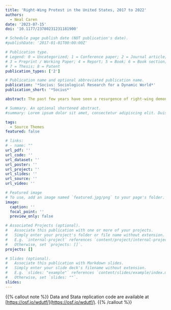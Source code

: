 ```yaml
---
title: 'Right-Wing Protest in the United States, 2017 to 2022'
authors:
  - Neal Caren
date: '2023-07-15'
doi: '10.1177/23780231231181900'

# Schedule page publish date (NOT publication's date).
#publishDate: '2017-01-01T00:00:00Z'

# Publication type.
# Legend: 0 = Uncategorized; 1 = Conference paper; 2 = Journal article;
# 3 = Preprint / Working Paper; 4 = Report; 5 = Book; 6 = Book section;
# 7 = Thesis; 8 = Patent
publication_types: ['2']

# Publication name and optional abbreviated publication name.
publication: '*Socius: Sociological Research for a Dynamic World*'
publication_short: '*Socius*'

abstract: The past few years have seen a resurgence of right-wing demonstrations in the United States. Using new protest event data collected by the Crowd Counting Consortium, this visualization presents monthly trends in the size and count of protests by topic between 2017 and 2022. Conservative protest in the first three years was at a notably low level but with some very large events and a focus on abortion and gun rights. Protests swelled, starting in 2020, with demonstrations against coronavirus disease 2019 restrictions and in support of police officers, followed by election fraud rallies. Finally, 2022 was marked by lower levels of participation overall and increased events targeting LGBQT+ rights.

# Summary. An optional shortened abstract.
#summary: Lorem ipsum dolor sit amet, consectetur adipiscing elit. Duis posuere tellus ac convallis placerat. Proin tincidunt magna sed ex sollicitudin condimentum.

tags:
  - Source Themes
featured: false

# links:
# - name: ""
url_pdf: ''
url_code: ''
url_dataset: ''
url_poster: ''
url_project: ''
url_slides: ''
url_source: ''
url_video: ''

# Featured image
# To use, add an image named `featured.jpg/png` to your page's folder.
image:
  caption: ''
  focal_point: ''
  preview_only: false

# Associated Projects (optional).
#   Associate this publication with one or more of your projects.
#   Simply enter your project's folder or file name without extension.
#   E.g. `internal-project` references `content/project/internal-project/index.md`.
#   Otherwise, set `projects: []`.
projects: []

# Slides (optional).
#   Associate this publication with Markdown slides.
#   Simply enter your slide deck's filename without extension.
#   E.g. `slides: "example"` references `content/slides/example/index.md`.
#   Otherwise, set `slides: ""`.
slides:
---
```


{{% callout note %}}
Data and Stata replication code are available at [https://osf.io/wdutf/](https://osf.io/wdutf/).
{{% /callout %}}

